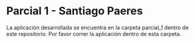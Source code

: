 # Parcial 1 - Santiago Paeres

La aplicación desarrollada se encuentra en la carpeta parcial_1 dentro de este repositorio. Por favor correr la aplicación dentro de esta carpeta.
